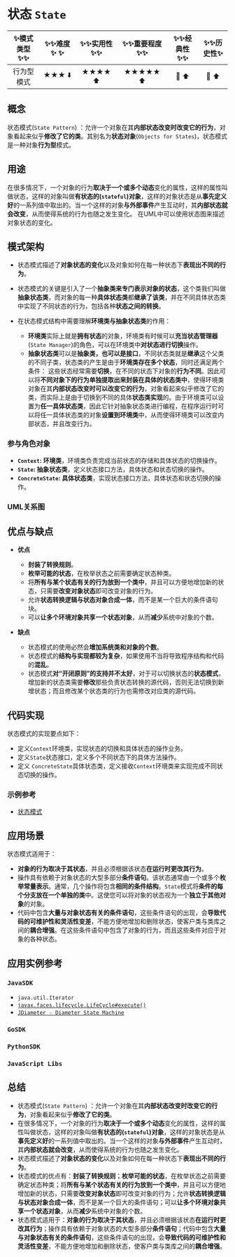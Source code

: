 # 状态 ` State `

| :sparkles:模式类型:sparkles::sparkles:|:sparkles::sparkles:难度:sparkles:  :sparkles: | :sparkles::sparkles:实用性:sparkles::sparkles: | :sparkles::sparkles:重要程度:sparkles::sparkles: |  :sparkles::sparkles:经典性:sparkles::sparkles: | :sparkles::sparkles:历史性:sparkles: |
| :----------------------------------------: | :-----------------------------------------------: | :-------------------------------------------------: | :----------------------------------------------------: | :--------------------------------------------------: | :--------------------------------------: |
|                     行为型模式                       |                ★★★ :arrow_down:                 |                  ★★★★ :arrow_up:                   |                    ★★★★★ :arrow_up:                    |              :green_heart:  :arrow_up:               |        :green_heart:  :arrow_up:         |

## 概念
状态模式(`State Pattern`) ：允许一个对象在其**内部状态改变时改变它的行为**，对象看起来似乎**修改了它的类**。其别名为**状态对象**(`Objects for States`)，状态模式是一种对象**行为型**模式。

## 用途
在很多情况下，一个对象的行为**取决于一个或多个动态**变化的属性，这样的属性叫做状态，这样的对象叫做**有状态的(`stateful`)对象**，这样的对象状态是从**事先定义好**的一系列值中取出的。当一个这样的对象**与外部事件**产生互动时，其**内部状态就会改变**，从而使得系统的行为也随之发生变化。
在UML中可以使用状态图来描述对象状态的变化。

## 模式架构
- 状态模式描述了**对象状态的变化**以及对象如何在每一种状态下**表现出不同的行为**。
- 状态模式的关键是引入了一个**抽象类来专门表示对象的状态**，这个类我们叫做**抽象状态类**，而对象的每一种**具体状态类**都**继承了该类**，并在不同具体状态类中实现了不同状态的行为，包括各种**状态之间的转换**。

- 在状态模式结构中需要理解**环境类与抽象状态类**的作用：
	+ **环境类**实际上就是**拥有状态**的对象，环境类有时候可以**充当状态管理器**(`State Manager`)的角色，可以在环境类中**对状态进行切换**操作。
	+ **抽象状态类**可以是**抽象类，也可以是接口**，不同状态类就是**继承**这个父类的不同子类，状态类的产生是由于**环境类存在多个状态**，同时还满足两个条件： 这些状态经常需要**切换**，在不同的状态下对象的**行为不同**。因此可以将**不同对象下的行为单独提取出来封装在具体的状态类中**，使得环境类对象在其**内部状态改变时可以改变它的行为**，对象看起来似乎修改了它的类，而实际上是由于切换到不同的具体**状态类实现**的。由于环境类可以设置为**任一具体状态类**，因此它针对抽象状态类进行编程，在程序运行时可以将任一具体状态类的对象**设置到环境类**中，从而使得环境类可以改变内部状态，并且改变行为。


### 参与角色对象
+ **`Context`: 环境类**，环境类负责完成当前状态的存储和具体状态的切换操作。
+ **`State`: 抽象状态类**，定义状态接口方法，具体状态和状态切换的操作。
+ **`ConcreteState`: 具体状态类**，实现状态接口方法，具体状态和状态切换的操作。


### UML关系图



## 优点与缺点
+ **优点**
	- **封装了转换规则**。
	- **枚举可能的状态**，在枚举状态之前需要确定状态种类。
	- 将**所有与某个状态有关的行为放到一个类中**，并且可以方便地增加新的状态，只需要**改变对象状态**即可改变对象的行为。
	- 允许**状态转换逻辑与状态对象合成一体**，而不是某一个巨大的条件语句块。
	- 可以**让多个环境对象共享一个状态对象**，从而**减少**系统中对象的个数。
	
+ **缺点**
	- 状态模式的使用必然会**增加系统类和对象的个数**。
	- 状态模式的**结构与实现都较为复杂**，如果使用不当将导致程序结构和代码的**混乱**。
	- 状态模式**对“开闭原则”的支持并不太好**，对于可以切换状态的**状态模式**，增加新的状态类需要**修改**那些负责状态转换的源代码，否则无法切换到新增状态；而且修改某个状态类的行为也需修改对应类的源代码。

## 代码实现
状态模式的实现要点如下：
+ 定义`Context`环境类，实现状态的切换和具体状态的操作业务。
+ 定义`State`状态接口，定义多个不同状态下的具体方法操作。
+ 定义 `ConcreteState`具体状态类，定义接收`Context`环境类来实现完成不同状态切换的操作。


### 示例参考
+ [状态模式](./java/io/github/hooj0/state)

## 应用场景
状态模式适用于：
+ **对象的行为取决于其状态**，并且必须根据该状态**在运行时更改其行为**。
+ 操作具有依赖于对象状态的大型多部分**条件语句**。该状态通常由一个或多个**枚举常量表示**。通常，几个操作将包含**相同的条件结构**。`State`模式将**条件的每个分支放在一个单独的类**中。这使您可以将对象的状态视为一个**独立于其他对象**的对象。
+ 代码中包含**大量与对象状态有关的条件语句**，这些条件语句的出现，会**导致代码的可维护性和灵活性变差**，不能方便地增加和删除状态，使客户类与类库之间的**耦合增强**。在这些条件语句中包含了对象的行为，而且这些条件对应于对象的各种状态。

## 应用实例参考

### `JavaSDK` 
+ `java.util.Iterator`
+ [`javax.faces.lifecycle.LifeCycle#execute()`](http://docs.oracle.com/javaee/7/api/javax/faces/lifecycle/Lifecycle.html#execute-javax.faces.context.FacesContext-)
+ [`JDiameter - Diameter State Machine`](https://github.com/npathai/jdiameter/blob/master/core/jdiameter/api/src/main/java/org/jdiameter/api/app/State.java)

### `GoSDK`

### `PythonSDK`

### `JavaScript Libs`


## 总结
+ 状态模式(`State Pattern`) ：允许一个对象在其**内部状态改变时改变它的行为**，对象看起来似乎**修改了它的类**。
+ 在很多情况下，一个对象的行为**取决于一个或多个动态**变化的属性，这样的属性叫做状态，这样的对象叫做**有状态的(`stateful`)对象**，这样的对象状态是从**事先定义好**的一系列值中取出的。当一个这样的对象**与外部事件**产生互动时，其**内部状态就会改变**，从而使得系统的行为也随之发生变化。
+ 状态模式描述了**对象状态的变化**以及对象如何在每一种状态下**表现出不同的行为**。
+ 状态模式的优点有：**封装了转换规则**；**枚举可能的状态**，在枚举状态之前需要确定状态种类；将**所有与某个状态有关的行为放到一个类中**，并且可以方便地增加新的状态，只需要**改变对象状态**即可改变对象的行为；允许**状态转换逻辑与状态对象合成一体**，而不是某一个巨大的条件语句；可以**让多个环境对象共享一个状态对象**，从而**减少**系统中对象的个数。
+ 状态模式适用于：**对象的行为取决于其状态**，并且必须根据该状态**在运行时更改其行为**；操作具有依赖于对象状态的大型多部分**条件语句**；代码中包含**大量与对象状态有关的条件语句**，这些条件语句的出现，会**导致代码的可维护性和灵活性变差**，不能方便地增加和删除状态，使客户类与类库之间的**耦合增强**。